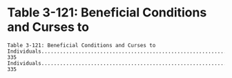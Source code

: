 # Table 3-121: Beneficial Conditions and Curses to

```
Table 3-121: Beneficial Conditions and Curses to
Individuals............................................................ 335
Individuals..................................................................... 335
```
